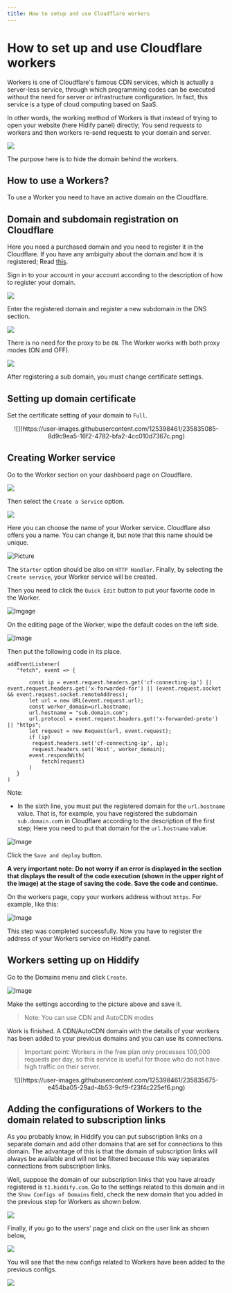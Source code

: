 ```yaml
---
title: How to setup and use Cloudflare workers
---
```


<div dir="ltr" markdown="1">


# How to set up and use Cloudflare workers
Workers is one of Cloudflare's famous CDN services, which is actually a server-less service, through which programming codes can be executed without the need for server or infrastructure configuration. In fact, this service is a type of cloud computing based on SaaS.

In other words, the working method of Workers is that instead of trying to open your website (here Hidify panel) directly; You send requests to workers and then workers re-send requests to your domain and server.

![](https://user-images.githubusercontent.com/125398461/224561104-dafc3e89-1c0d-4afc-82eb-cce1cec6933a.png)

The purpose here is to hide the domain behind the workers.

## How to use a Workers?
To use a Worker you need to have an active domain on the Cloudflare.

## Domain and subdomain registration on Cloudflare
Here you need a purchased domain and you need to register it in the Cloudflare. If you have any ambiguity about the domain and how it is registered; Read [this](/manager/wiki/Domain-types-and-how-to-register-them).

Sign in to your account in your account according to the description of how to register your domain.

![](https://user-images.githubusercontent.com/125398461/224561629-dd0be4b5-9345-43b7-aa81-a3bfaaaf5899.png)

Enter the registered domain and register a new subdomain in the DNS section.

![](https://user-images.githubusercontent.com/125398461/224561952-cbb99885-46f7-49e2-874d-f48e5b0c9b0d.png)

There is no need for the proxy to be `ON`. The Worker works with both proxy modes (ON and OFF).


![](https://user-images.githubusercontent.com/125398461/236729724-3c4c85e9-046b-4285-9d92-4bc4d9506091.png)

After registering a sub domain, you must change certificate settings.

## Setting up domain certificate
Set the certificate setting of your domain to `Full`.

<div align=center markdown=1>
![](https://user-images.githubusercontent.com/125398461/235835085-8d9c9ea5-16f2-4782-bfa2-4cc010d7367c.png)
</div>

## Creating Worker service
Go to the Worker section on your dashboard page on Cloudflare.

![](https://user-images.githubusercontent.com/125398461/224562657-f433fff0-d4a1-4fe6-95e0-5f4e17337c3d.png)

Then select the `Create a Service` option.

![](https://user-images.githubusercontent.com/125398461/224562813-20dc1a02-8d93-446b-a7d9-d90fbae3cda3.png)

Here you can choose the name of your Worker service. Cloudflare also offers you a name. You can change it, but note that this name should be unique.

![Picture](https://user-images.githubusercontent.com/125398461/236729831-7ecba946-b031-46c1-b370-0df1dae47385.png)

The `Starter` option should be also on `HTTP Handler`. Finally, by selecting the `Create service`, your Worker service will be created.

Then you need to click the `Quick Edit` button to put your favorite code in the Worker.


![Imgage](https://user-images.githubusercontent.com/125398461/236729939-ca4f2378-91a2-447f-80fd-9f1ff79f83fe.png)


On the editing page of the Worker, wipe the default codes on the left side.


![Image](https://user-images.githubusercontent.com/125398461/236730008-7ffa12a1-84de-44d2-8c16-ae8e757d77b6.png)

Then put the following code in its place.

```
addEventListener(
   "fetch", event => {
       
       const ip = event.request.headers.get('cf-connecting-ip') || event.request.headers.get('x-forwarded-for') || (event.request.socket && event.request.socket.remoteAddress);
       let url = new URL(event.request.url);
       const worker_domain=url.hostname;
       url.hostname = "sub.domain.com";                        
       url.protocol = event.request.headers.get('x-forwarded-proto') || "https";
       let request = new Request(url, event.request);
       if (ip)
        request.headers.set('cf-connecting-ip', ip);
        request.headers.set('Host', worker_domain);
       event.respondWith(
           fetch(request)
       )
   }
)

```

Note:
- In the sixth line, you must put the registered domain for the `url.hostname` value. That is, for example, you have registered the subdomain `sub.domain.co`m in Cloudflare according to the description of the first step; Here you need to put that domain for the `url.hostname` value.

![Image](https://user-images.githubusercontent.com/125398461/236730073-2d3a5e99-9a38-4e73-b3b6-9d962acee957.png)


Click the `Save and deploy` button.

**A very important note: Do not worry if an error is displayed in the section that displays the result of the code execution (shown in the upper right of the image) at the stage of saving the code. Save the code and continue.**

On the workers page, copy your workers address without `https`. For example, like this:

![Image](https://user-images.githubusercontent.com/125398461/236730138-16641a29-82e8-4276-8f8e-9c16f1bd4348.png)


This step was completed successfully. Now you have to register the address of your Workers service on Hiddify panel.


## Workers setting up on Hiddify
Go to the Domains menu and click `Create`.

![Image](https://user-images.githubusercontent.com/125398461/236730761-5b3ae32d-c67f-4e54-96b4-fe1a034da834.png)


Make the settings according to the picture above and save it.

> Note: You can use CDN and AutoCDN modes

Work is finished. A CDN/AutoCDN domain with the details of your workers has been added to your previous domains and you can use its connections.


> Important point:
Workers in the free plan only processes 100,000 requests per day, so this service is useful for those who do not have high traffic on their server.



<div align=center markdown=1>
![](https://user-images.githubusercontent.com/125398461/235835675-e454ba05-29ad-4b53-9cf9-f23f4c225ef6.png)


</div>

## Adding the configurations of Workers to the domain related to subscription links

As you probably know, in Hiddify you can put subscription links on a separate domain and add other domains that are set for connections to this domain. The advantage of this is that the domain of subscription links will always be available and will not be filtered because this way separates connections from subscription links.

Well, suppose the domain of our subscription links that you have already registered is `t1.hiddify.com`. Go to the settings related to this domain and in the `Show Configs of Domains` field, check the new domain that you added in the previous step for Workers as shown below.

![](https://github.com/hiddify/hiddify-config/assets/125398461/e0037530-fcb7-4aed-968f-a75d2978c2bb)

Finally, if you go to the users' page and click on the user link as shown below,

![](https://github.com/hiddify/hiddify-config/assets/125398461/72bcfe5a-4761-49a7-b68e-e4e3f75fed48)

You will see that the new configs related to Workers have been added to the previous configs.

![](https://github.com/hiddify/hiddify-config/assets/125398461/9c1f324a-acf1-46b1-9dfe-10fc1313051b)
